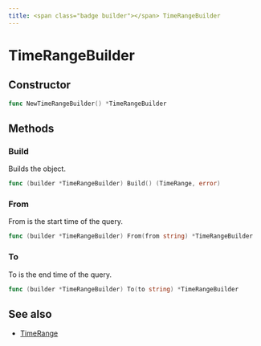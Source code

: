 ```yaml
---
title: <span class="badge builder"></span> TimeRangeBuilder
---
```

# <span class="badge builder"></span> TimeRangeBuilder

## Constructor

```go
func NewTimeRangeBuilder() *TimeRangeBuilder
```
## Methods

### <span class="badge object-method"></span> Build

Builds the object.

```go
func (builder *TimeRangeBuilder) Build() (TimeRange, error)
```

### <span class="badge object-method"></span> From

From is the start time of the query.

```go
func (builder *TimeRangeBuilder) From(from string) *TimeRangeBuilder
```

### <span class="badge object-method"></span> To

To is the end time of the query.

```go
func (builder *TimeRangeBuilder) To(to string) *TimeRangeBuilder
```

## See also

 * <span class="badge object-type-struct"></span> [TimeRange](./object-TimeRange.md)
